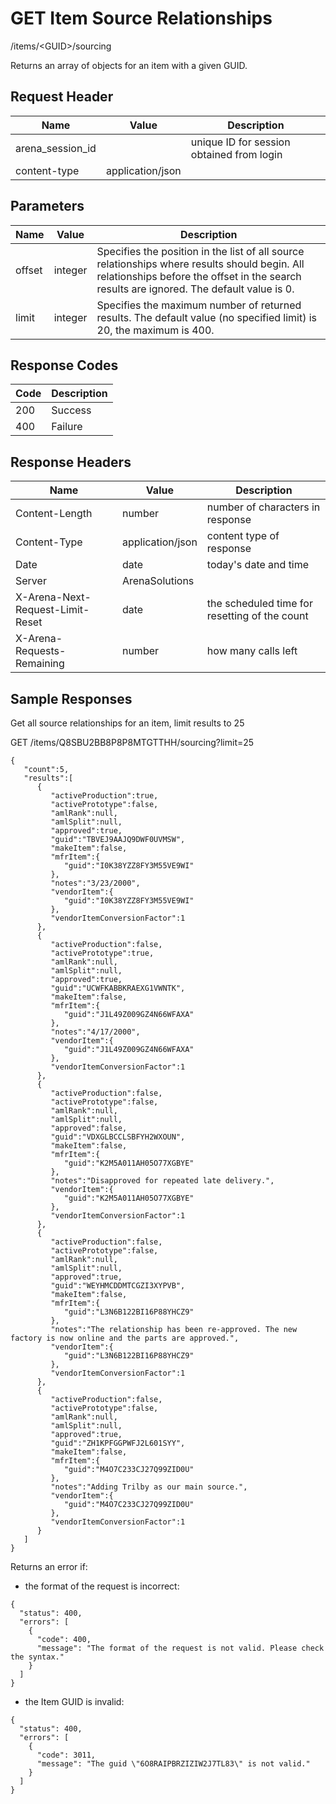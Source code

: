 # GET Item Source Relationships


/items/&lt;GUID&gt;/sourcing

Returns an array of  objects for an item with a given GUID.

## Request Header

| Name<br> | Value<br> | Description<br> |
|  --- |  --- |  --- | 
| arena_session_id<br> |   | unique ID for session obtained from login<br> |
| content\-type<br> | application/json<br> |   |

## Parameters

| Name<br> | Value<br> | Description<br> |
|  --- |  --- |  --- | 
| offset<br> | integer<br> | Specifies the position in the list of all source relationships where results should begin. All relationships before the offset in the search results are ignored. The default value is 0.<br> |
| limit<br> | integer<br> | Specifies the maximum number of returned results. The default value \(no specified limit\) is 20, the maximum is 400.<br> |

## Response Codes

| Code<br> | Description<br> |
|  --- |  --- | 
| 200<br> | Success<br> |
| 400<br> | Failure<br> |

## Response Headers

| Name<br> | Value<br> | Description<br> |
|  --- |  --- |  --- | 
| Content\-Length<br> | number<br> | number of characters in response<br> |
| Content\-Type<br> | application/json<br> | content type of response<br> |
| Date<br> | date<br> | today's date and time<br> |
| Server<br> | ArenaSolutions<br> |   |
| X\-Arena\-Next\-Request\-Limit\-Reset<br> | date<br> | the scheduled time for resetting of the count<br> |
| X\-Arena\-Requests\-Remaining<br> | number<br> | how many calls left<br> |

## Sample Responses
Get all source relationships for an item, limit results to 25



GET /items/Q8SBU2BB8P8P8MTGTTHH/sourcing?limit=25

```
{  
   "count":5,
   "results":[  
      {  
         "activeProduction":true,
         "activePrototype":false,
         "amlRank":null,
         "amlSplit":null,
         "approved":true,
         "guid":"TBVEJ9AAJQ9DWF0UVMSW",
         "makeItem":false,
         "mfrItem":{  
            "guid":"I0K38YZZ8FY3M55VE9WI"
         },
         "notes":"3/23/2000",
         "vendorItem":{  
            "guid":"I0K38YZZ8FY3M55VE9WI"
         },
         "vendorItemConversionFactor":1
      },
      {  
         "activeProduction":false,
         "activePrototype":true,
         "amlRank":null,
         "amlSplit":null,
         "approved":true,
         "guid":"UCWFKABBKRAEXG1VWNTK",
         "makeItem":false,
         "mfrItem":{  
            "guid":"J1L49Z009GZ4N66WFAXA"
         },
         "notes":"4/17/2000",
         "vendorItem":{  
            "guid":"J1L49Z009GZ4N66WFAXA"
         },
         "vendorItemConversionFactor":1
      },
      {  
         "activeProduction":false,
         "activePrototype":false,
         "amlRank":null,
         "amlSplit":null,
         "approved":false,
         "guid":"VDXGLBCCLSBFYH2WXOUN",
         "makeItem":false,
         "mfrItem":{  
            "guid":"K2M5A011AH05O77XGBYE"
         },
         "notes":"Disapproved for repeated late delivery.",
         "vendorItem":{  
            "guid":"K2M5A011AH05O77XGBYE"
         },
         "vendorItemConversionFactor":1
      },
      {  
         "activeProduction":false,
         "activePrototype":false,
         "amlRank":null,
         "amlSplit":null,
         "approved":true,
         "guid":"WEYHMCDDMTCGZI3XYPVB",
         "makeItem":false,
         "mfrItem":{  
            "guid":"L3N6B122BI16P88YHCZ9"
         },
         "notes":"The relationship has been re-approved. The new factory is now online and the parts are approved.",
         "vendorItem":{  
            "guid":"L3N6B122BI16P88YHCZ9"
         },
         "vendorItemConversionFactor":1
      },
      {  
         "activeProduction":false,
         "activePrototype":false,
         "amlRank":null,
         "amlSplit":null,
         "approved":true,
         "guid":"ZH1KPFGGPWFJ2L601SYY",
         "makeItem":false,
         "mfrItem":{  
            "guid":"M4O7C233CJ27Q99ZID0U"
         },
         "notes":"Adding Trilby as our main source.",
         "vendorItem":{  
            "guid":"M4O7C233CJ27Q99ZID0U"
         },
         "vendorItemConversionFactor":1
      }
   ]
}
```
Returns an error if:

* the format of the request is incorrect:

```
{
  "status": 400,
  "errors": [
    {
      "code": 400,
      "message": "The format of the request is not valid. Please check the syntax."
    }
  ]
}
```
* the Item GUID is invalid:

```
{
  "status": 400,
  "errors": [
    {
      "code": 3011,
      "message": "The guid \"6O8RAIPBRZIZIW2J7TL83\" is not valid."
    }
  ]
}
```
